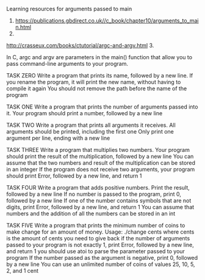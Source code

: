Learning resources for arguments passed to main
1. https://publications.gbdirect.co.uk//c_book/chapter10/arguments_to_main.html
2.
http://crasseux.com/books/ctutorial/argc-and-argv.html
3.

In C, argc and argv are parameters in the main() function that allow you to pass command-line arguments to your program.

TASK ZERO
Write a program that prints its name, followed by a new line.
    If you rename the program, it will print the new name, without having to compile it again
    You should not remove the path before the name of the program

TASK ONE
Write a program that prints the number of arguments passed into it.
    Your program should print a number, followed by a new line

TASK TWO
Write a program that prints all arguments it receives.
    All arguments should be printed, including the first one
    Only print one argument per line, ending with a new line

TASK THREE
Write a program that multiplies two numbers.
    Your program should print the result of the multiplication, followed by a new line
    You can assume that the two numbers and result of the multiplication can be stored in an integer
    If the program does not receive two arguments, your program should print Error, followed by a new line, and return 1

TASK FOUR
Write a program that adds positive numbers.
    Print the result, followed by a new line
    If no number is passed to the program, print 0, followed by a new line
    If one of the number contains symbols that are not digits, print Error, followed by a new line, and return 1
    You can assume that numbers and the addition of all the numbers can be stored in an int

TASK FIVE
Write a program that prints the minimum number of coins to make change for an amount of money.
    Usage: ./change cents
    where cents is the amount of cents you need to give back
    if the number of arguments passed to your program is not exactly 1, print Error, followed by a new line, and return 1
    you should use atoi to parse the parameter passed to your program
    If the number passed as the argument is negative, print 0, followed by a new line
    You can use an unlimited number of coins of values 25, 10, 5, 2, and 1 cent
